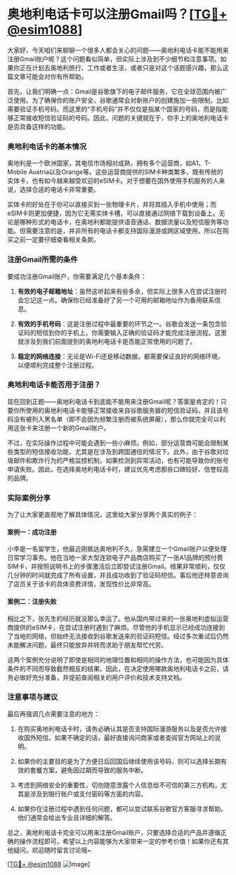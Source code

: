 # 奥地利电话卡可以注册Gmail吗？[[TG💪+ @esim1088](https://t.me/s/esim1088)]

大家好，今天咱们来聊聊一个很多人都会关心的问题——奥地利电话卡能不能用来注册Gmail账户呢？这个问题看似简单，但实际上涉及到不少细节和注意事项。如果你正在计划去奥地利旅行、工作或者生活，或者只是对这个话题感兴趣，那么这篇文章可能会对你有所帮助。

首先，让我们明确一点：Gmail是谷歌旗下的电子邮件服务，它在全球范围内被广泛使用。为了确保你的账户安全，谷歌通常会对新账户的创建施加一些限制，比如需要验证手机号码。而这里的“手机号码”并不仅仅是指某个国家的号码，而是指能够正常接收短信验证码的号码。因此，问题的关键就在于，你手上的奥地利电话卡是否具备这样的功能。

### 奥地利电话卡的基本情况

奥地利是一个欧洲国家，其电信市场相对成熟，拥有多个运营商，如A1、T-Mobile Austria以及Orange等。这些运营商提供的SIM卡种类繁多，既有传统的实体卡，也有如今越来越受欢迎的eSIM卡。对于想要在国外使用手机服务的人来说，选择合适的电话卡非常重要。

实体卡的好处在于你可以直接买到一张物理卡片，并将其插入手机中使用；而eSIM卡则更加便捷，因为它无需实体卡槽，可以直接通过网络下载到设备上。无论是哪种形式的电话卡，在奥地利都能提供语音通话、数据流量以及短信服务等功能。但需要注意的是，并非所有的电话卡都支持国际漫游或跨区域使用，所以在购买之前一定要仔细查看相关条款。

### 注册Gmail所需的条件

要成功注册Gmail账户，你需要满足几个基本条件：

1. **有效的电子邮箱地址**：虽然这听起来有些多余，但实际上很多人在尝试注册时会忘记这一点。确保你已经准备好了另一个可用的邮箱地址作为备用联系信息。
   
2. **有效的手机号码**：这是注册过程中最重要的环节之一。谷歌会发送一条包含验证码的短信到你的手机上，你需要输入正确的验证码才能完成注册流程。这里就涉及到我们前面提到的奥地利电话卡是否能正常使用的问题了。

3. **稳定的网络连接**：无论是Wi-Fi还是移动数据，都需要保证良好的网络环境，以便顺利完成整个注册过程。

### 奥地利电话卡能否用于注册？

现在回到正题——奥地利电话卡到底能不能用来注册Gmail呢？答案是肯定的！只要你所使用的奥地利电话卡能够正常接收来自谷歌服务器的短信验证码，并且该号码没有被列入黑名单（即不会因为频繁注册而被系统屏蔽），那么你就完全可以利用这张卡来注册一个新的Gmail账户。

不过，在实际操作过程中可能会遇到一些小麻烦。例如，部分运营商可能会限制某些类型的短信接收功能，尤其是在涉及到跨国通信的情况下。此外，由于谷歌对垃圾邮件和欺诈行为的严格监控机制，如果检测到异常活动，也有可能导致你的账号申请失败。因此，在选择奥地利电话卡时，建议优先考虑那些口碑较好、信誉较高的品牌。

### 实际案例分享

为了让大家更直观地了解具体情况，这里给大家分享两个真实的例子：

#### 案例一：成功注册
小李是一名留学生，他最近刚抵达奥地利不久，急需建立一个Gmail账户以便处理日常学习事务。他在当地一家大型连锁电子产品商店购买了一张A1品牌的预付费SIM卡，并按照说明书上的步骤激活后立即尝试注册Gmail。结果非常顺利，仅仅几分钟的时间就完成了所有设置，并且成功收到了验证码短信。事后他还特意咨询了店员关于该卡的具体资费详情，发现性价比非常高。

#### 案例二：注册失败
相比之下，张先生的经历就没那么幸运了。他从国内带过来的一张奥地利虚拟运营商提供的eSIM卡，在尝试注册时遇到了麻烦。尽管他的手机显示已经成功连接到了当地的网络，但始终无法接收到谷歌发送来的验证码短信。经过多次重试后仍然未能解决问题，最终只能放弃并转而求助于朋友帮忙代劳。

这两个案例充分说明了即使是相同的地理位置和相同的操作方法，也可能因为具体条件的不同而导致截然相反的结果。因此，在决定使用哪款奥地利电话卡之前，请务必做好充分准备，并提前查阅相关的用户评价和技术支持文档。

### 注意事项与建议

最后再强调几点需要注意的地方：

1. 在购买奥地利电话卡时，请务必确认其是否支持国际漫游服务以及是否允许接收国外短信。如果不确定的话，最好直接询问商家或者查阅官方网站上的说明。

2. 如果你的主要目的是为了方便日后回国后继续使用该号码，则可以选择长期有效的套餐方案，避免因过期而导致的服务中断。

3. 考虑到网络安全的重要性，切勿随意泄露个人信息给不可信的第三方机构，尤其是涉及到银行账户或支付密码等方面的内容。

4. 如果你在注册过程中遇到任何问题，都可以尝试联系谷歌官方客服寻求帮助。他们通常会给出专业且详细的解答。

总之，奥地利电话卡完全可以用来注册Gmail账户，只要选择合适的产品并遵循正确的操作流程即可。希望以上内容能够为大家带来一定的参考价值！如果你还有其他疑问，欢迎随时留言讨论哦~

[[TG💪+ @esim1088](https://t.me/s/esim1088) ![Image](https://i.postimg.cc/4NQfJmqS/Snipaste-2025-05-13-00-14-12.png)]